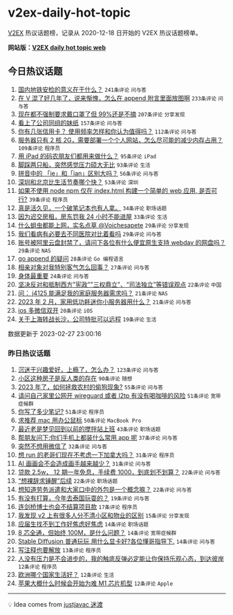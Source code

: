 # v2ex-daily-hot-topic

[V2EX](https://www.v2ex.com/) 热议话题榜，记录从 2020-12-18 日开始的 V2EX 热议话题榜单。

**网站版：[V2EX daily hot topic web](https://boojack.github.io/v2ex-daily-hot-topic-web/)**

## 今日热议话题

<!-- TODAY BEGIN -->

1. [国内地铁安检的意义在于什么？](https://www.v2ex.com/t/919454) `241条评论` `问与答`
1. [在 V 混了好几年了，说来惭愧，怎么在 append 附言里面放图啊](https://www.v2ex.com/t/919387) `233条评论` `问与答`
1. [现在都不强制要求戴口罩了但 99%还是不摘](https://www.v2ex.com/t/919540) `207条评论` `分享发现`
1. [看上了公司同组的妹纸](https://www.v2ex.com/t/919473) `157条评论` `问与答`
1. [你有几张信用卡？ 使用频率怎样和你认为值得吗？](https://www.v2ex.com/t/919439) `112条评论` `问与答`
1. [服务器只有 2 核 2G，需要部署一个个人网站，怎么尽可能的减少内存占用？](https://www.v2ex.com/t/919453) `109条评论` `程序员`
1. [用 iPad 的码农朋友们都用来做什么？](https://www.v2ex.com/t/919408) `95条评论` `iPad`
1. [脚踩两只船，突然感觉压力硕大无比](https://www.v2ex.com/t/919496) `93条评论` `生活`
1. [拼音中的 「ie」和「ian」区别大吗？](https://www.v2ex.com/t/919484) `56条评论` `问与答`
1. [深圳和北京比生活节奏哪个快？](https://www.v2ex.com/t/919404) `53条评论` `深圳`
1. [如果不使用 node npm 仅在 index.html 构建一个简单的 web 应用, 是否可行?](https://www.v2ex.com/t/919627) `39条评论` `程序员`
1. [真是活久见，一个破笔记本也有人拿。](https://www.v2ex.com/t/919456) `34条评论` `职场话题`
1. [因为迟交房租，房东罚我 24 小时不能进屋](https://www.v2ex.com/t/919643) `33条评论` `生活`
1. [什么蛆虫都能上网，实名点草 @Voichesapete](https://www.v2ex.com/t/919616) `29条评论` `分享发现`
1. [我们看病有必要去不同医院对比着看吗](https://www.v2ex.com/t/919559) `29条评论` `问与答`
1. [账号被阿里云盘封禁了，请问下各位有什么便宜原生支持 webdav 的网盘吗？](https://www.v2ex.com/t/919547) `29条评论` `NAS`
1. [go append 的疑问](https://www.v2ex.com/t/919461) `28条评论` `Go 编程语言`
1. [相亲对象对我特别客气怎么回事？](https://www.v2ex.com/t/919494) `27条评论` `问与答`
1. [身体最重要](https://www.v2ex.com/t/919388) `24条评论` `问与答`
1. [坚决反对和抵制西方"宪政""三权鼎立"、“司法独立”等错误观点](https://www.v2ex.com/t/919538) `22条评论` `中国`
1. [问： j4125 能满足我的家庭服务器需求吗？](https://www.v2ex.com/t/919615) `21条评论` `NAS`
1. [2023 年 2 月，家用低功耗迷你小服务器用什么？](https://www.v2ex.com/t/919450) `21条评论` `问与答`
1. [ios 多微信双开](https://www.v2ex.com/t/919548) `20条评论` `iOS`
1. [关于上海转战长沙，公司特批可以远程](https://www.v2ex.com/t/919570) `19条评论` `生活`

数据更新于 2023-02-27 23:00:16

<!-- TODAY END -->

### 昨日热议话题

<!-- YESTERDAY BEGIN -->

1. [沉迷于兴趣爱好，上瘾了，怎么办？](https://www.v2ex.com/t/919210) `123条评论` `问与答`
1. [小区这种房子是反人类的存在](https://www.v2ex.com/t/919288) `90条评论` `随想`
1. [2023 年了，如何拯救农村的偷狗现象?](https://www.v2ex.com/t/919241) `55条评论` `问与答`
1. [请问自己家里公网开 wireguard 或者 l2tp 有没有喝咖啡的风险](https://www.v2ex.com/t/919218) `51条评论` `宽带症候群`
1. [你写了多少笔记?](https://www.v2ex.com/t/919258) `51条评论` `程序员`
1. [求推荐 mac 用办公鼠标](https://www.v2ex.com/t/919302) `50条评论` `MacBook Pro`
1. [最近老是梦见回到以前的搅拌站上班](https://www.v2ex.com/t/919209) `43条评论` `职场话题`
1. [帮朋友问下:你们手机上都装什么常用 app 呢](https://www.v2ex.com/t/919219) `37条评论` `问与答`
1. [突然不想用微信了](https://www.v2ex.com/t/919304) `32条评论` `问与答`
1. [想 run 的老哥们现在不考虑一下加拿大吗？](https://www.v2ex.com/t/919339) `31条评论` `程序员`
1. [AI 画画会不会造成画手越来越少？](https://www.v2ex.com/t/919285) `31条评论` `问与答`
1. [贷款 2.5w， 12 期一年免息，手续费 1000，到底划不划算？](https://www.v2ex.com/t/919290) `22条评论` `问与答`
1. [“想裸辞求锤醒”后续](https://www.v2ex.com/t/919216) `22条评论` `职场话题`
1. [想知道劳务派遣和大家口中的外包是一个概念嘛？](https://www.v2ex.com/t/919213) `22条评论` `问与答`
1. [有没有打算，今年去泰国玩耍的？](https://www.v2ex.com/t/919226) `19条评论` `问与答`
1. [连剑桥博士也会不结算项目款](https://www.v2ex.com/t/919300) `17条评论` `程序员`
1. [我发现 v2 上有很多人分不清小区和物业的区别](https://www.v2ex.com/t/919311) `15条评论` `分享发现`
1. [应届生找不到工作好焦虑好焦虑](https://www.v2ex.com/t/919330) `14条评论` `职场话题`
1. [8 芯全通，但始终 100M，是什么问题？](https://www.v2ex.com/t/919293) `14条评论` `宽带症候群`
1. [Stable Diffusion 普通玩玩,用什么显卡好?各位懂哥指导下.](https://www.v2ex.com/t/919223) `14条评论` `问与答`
1. [写注释也要解放](https://www.v2ex.com/t/919345) `13条评论` `程序员`
1. [人没有压力是不会进步的，我的触底反弹必定能让你保持乐观心态，到达彼岸](https://www.v2ex.com/t/919381) `12条评论` `程序员`
1. [欧洲哪个国家生活好？](https://www.v2ex.com/t/919378) `12条评论` `生活`
1. [苹果大概什么时候会开始为难 M1 芯片机型](https://www.v2ex.com/t/919298) `12条评论` `Apple`

<!-- YESTERDAY END -->

---

💡 Idea comes from [justjavac 迷渡](https://github.com/justjavac/)
